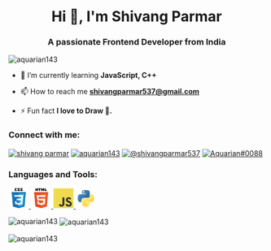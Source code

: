 <h1 align="center">Hi 👋, I'm Shivang Parmar</h1>
<h3 align="center">A passionate Frontend Developer from India</h3>
<p align="left"> <img src="https://komarev.com/ghpvc/?username=aquarian143&label=Profile%20views&color=0e75b6&style=flat" alt="aquarian143" /> </p>


- 🌱 I’m currently learning **JavaScript, C++**

- 📫 How to reach me **shivangparmar537@gmail.com**

- ⚡ Fun fact **I love to Draw 🎨.**

<h3 align="left">Connect with me:</h3>
<p align="left">
<a href="https://linkedin.com/in/shivang-parmar-69a82a244" target="blank"><img align="center" src="https://raw.githubusercontent.com/rahuldkjain/github-profile-readme-generator/master/src/images/icons/Social/linked-in-alt.svg" alt="shivang parmar" height="30" width="40" /></a>
<a href="https://instagram.com/aquarian143" target="blank"><img align="center" src="https://raw.githubusercontent.com/rahuldkjain/github-profile-readme-generator/master/src/images/icons/Social/instagram.svg" alt="aquarian143" height="30" width="40" /></a>
<a href="https://www.hackerearth.com/@shivangparmar537" target="blank"><img align="center" src="https://raw.githubusercontent.com/rahuldkjain/github-profile-readme-generator/master/src/images/icons/Social/hackerearth.svg" alt="@shivangparmar537" height="30" width="40" /></a>
<a href="https://discord.gg/Aquarian#0088" target="blank"><img align="center" src="https://raw.githubusercontent.com/rahuldkjain/github-profile-readme-generator/master/src/images/icons/Social/discord.svg" alt="Aquarian#0088" height="30" width="40" /></a>
</p>

<h3 align="left">Languages and Tools:</h3>
<p align="left"> <a href="https://www.w3schools.com/css/" target="_blank" rel="noreferrer"> <img src="https://raw.githubusercontent.com/devicons/devicon/master/icons/css3/css3-original-wordmark.svg" alt="css3" width="40" height="40"/> </a> <a href="https://www.w3.org/html/" target="_blank" rel="noreferrer"> <img src="https://raw.githubusercontent.com/devicons/devicon/master/icons/html5/html5-original-wordmark.svg" alt="html5" width="40" height="40"/> </a> <a href="https://developer.mozilla.org/en-US/docs/Web/JavaScript" target="_blank" rel="noreferrer"> <img src="https://raw.githubusercontent.com/devicons/devicon/master/icons/javascript/javascript-original.svg" alt="javascript" width="40" height="40"/> </a> <a href="https://www.python.org" target="_blank" rel="noreferrer"> <img src="https://raw.githubusercontent.com/devicons/devicon/master/icons/python/python-original.svg" alt="python" width="40" height="40"/> </a> </p>

<p><img align="left" src="https://github-readme-stats.vercel.app/api/top-langs?username=aquarian143&show_icons=true&locale=en&layout=compact&theme=synthwave" alt="aquarian143" /></p>

<p>&nbsp;<img align="center" src="https://github-readme-stats.vercel.app/api?username=aquarian143&show_icons=true&locale=en&theme=synthwave" alt="aquarian143" /></p>

<p><img align="center" src="https://github-readme-streak-stats.herokuapp.com/?user=aquarian143&&theme=synthwave" alt="aquarian143" /></p>
